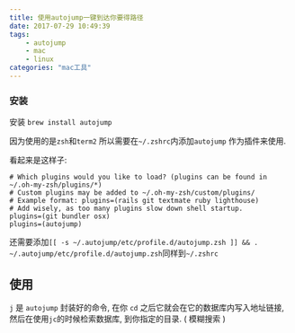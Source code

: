 ```yaml
---
title: 使用autojump一键到达你要得路径
date: 2017-07-29 10:49:39
tags:
    - autojump
    - mac
    - linux
categories: "mac工具"
---
```


### 安装

安装 `brew install autojump`

因为使用的是`zsh`和`term2` 所以需要在`~/.zshrc`内添加`autojump` 作为插件来使用.

看起来是这样子:
```base
# Which plugins would you like to load? (plugins can be found in ~/.oh-my-zsh/plugins/*)
# Custom plugins may be added to ~/.oh-my-zsh/custom/plugins/
# Example format: plugins=(rails git textmate ruby lighthouse)
# Add wisely, as too many plugins slow down shell startup.
plugins=(git bundler osx)
plugins=(autojump)
```
还需要添加`[[ -s ~/.autojump/etc/profile.d/autojump.zsh ]] && . ~/.autojump/etc/profile.d/autojump.zsh`同样到`~/.zshrc`


## 使用

`j` 是 `autojump` 封装好的命令,  在你 `cd` 之后它就会在它的数据库内写入地址链接,  然后在使用`jc`的时候检索数据库,  到你指定的目录. ( 模糊搜索 )
